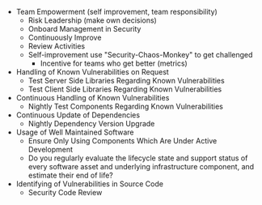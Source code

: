 - Team Empowerment (self improvement, team responsibility)
  - Risk Leadership  (make own decisions)
  - Onboard Management in Security
  - Continuously Improve
  - Review Activities
  - Self-improvement use "Security-Chaos-Monkey" to get challenged
    - Incentive for teams who get better (metrics)
- Handling of Known Vulnerabilities on Request
  - Test Server Side Libraries Regarding Known Vulnerabilities
  - Test Client Side Libraries Regarding Known Vulnerabilities
- Continuous Handling of Known Vulnerabilities
  - Nightly Test Components Regarding Known Vulnerabilities
- Continuous Update of Dependencies
  - Nightly Dependency Version Upgrade
- Usage of Well Maintained Software
  - Ensure Only Using Components Which Are Under Active Development
  - Do you regularly evaluate the lifecycle state and support status of every software asset and underlying infrastructure component, and estimate their end of life?
- Identifying of Vulnerabilities in  Source Code
  - Security Code Review
